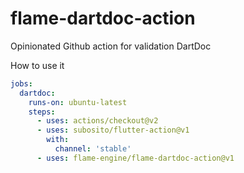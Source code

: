 # flame-dartdoc-action

Opinionated Github action for validation DartDoc  

How to use it

```yml
jobs:
  dartdoc:
    runs-on: ubuntu-latest
    steps:
      - uses: actions/checkout@v2
      - uses: subosito/flutter-action@v1
        with:
          channel: 'stable'
      - uses: flame-engine/flame-dartdoc-action@v1
```
